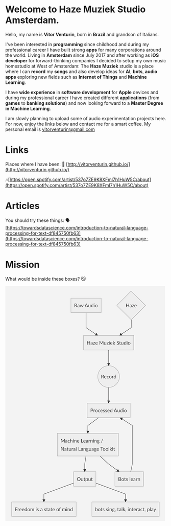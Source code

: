 # Welcome to Haze Muziek Studio Amsterdam.
Hello, my name is **Vitor Venturin**, born in **Brazil** and grandson of Italians.

I've been interested in **programming** since childhood and during my professional career I have built strong **apps** for many corporations around the world.
Living in **Amsterdam** since July 2017 and after working as **iOS developer** for forward-thinking companies I decided to setup my own music homestudio at West of Amsterdam: The **Haze Muziek** studio is a place where I can **record** my **songs** and also develop ideas for **AI**, **bots**, **audio apps** exploring new fields such as **Internet of Things** and **Machine Learning**.

I have **wide experience** in **software development** for **Apple** devices and during my professional career I have created different **applications** (from **games** to **banking solutions**) and now looking forward to a **Master Degree in Machine Learning**.

I am slowly planning to upload some of audio experimentation projects here.
For now, enjoy the links below and contact me for a smart coffee. My personal email is vitorventurin@gmail.com

# Links
Places where I have been:
📱 [http://vitorventurin.github.io/](http://vitorventurin.github.io/)

🎶[https://open.spotify.com/artist/537o7ZE9K8XFml7h1HuW5C/about](https://open.spotify.com/artist/537o7ZE9K8XFml7h1HuW5C/about)

# Articles
You should try these things:
🗣[https://towardsdatascience.com/introduction-to-natural-language-processing-for-text-df845750fb63](https://towardsdatascience.com/introduction-to-natural-language-processing-for-text-df845750fb63)

# Mission
What would be inside these boxes? 😼

![Freedom is a state of mind](https://github.com/hazemuziek/Welcome/blob/master/diagram.png)
